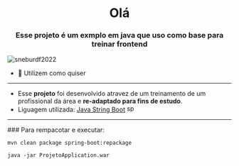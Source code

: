 <h1 align="center">Olá </h1>
<h3 align="center">Esse projeto é um exmplo em java que uso como base para treinar frontend</h3>
<p align="left"> <img src="https://komarev.com/ghpvc/?username=sneburdf2022&label=Profile%20views&color=0e75b6&style=flat" alt="sneburdf2022" /> </p>

- 🤝 Utilizem como quiser
<hr>

- Esse **projeto** foi desenvolvido atravez de um treinamento de um profissional da área e **re-adaptado para fins de estudo**.
- Liguagem utilizada: [Java String Boot](https://spring.io/projects/spring-boot) <img src="https://www.vectorlogo.zone/logos/springio/springio-icon.svg" alt="spring" width="16" height="16"/>
<hr>
### Para rempacotar e executar:



```prompt
mvn clean package spring-boot:repackage
```
```power-shell
java -jar ProjetoApplication.war
```
